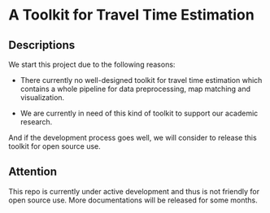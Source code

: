 # A Toolkit for Travel Time Estimation

## Descriptions

We start this project due to the following reasons:

- There currently no well-designed toolkit for travel time estimation which contains a whole pipeline for data preprocessing, map matching and visualization.

- We are currently in need of this kind of toolkit to support our academic research.

And if the development process goes well, we will consider to release this toolkit for open source use.

## Attention

This repo is currently under active development and thus is not friendly for open source use. More documentations will be released for some months.
